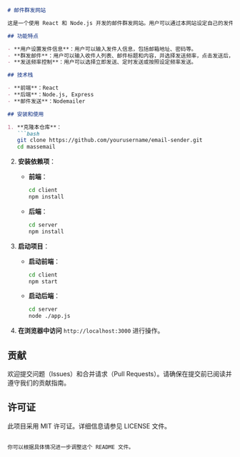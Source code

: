 ```markdown
# 邮件群发网站

这是一个使用 React 和 Node.js 开发的邮件群发网站。用户可以通过本网站设定自己的发件信息，并按照选定的发送频率进行群发操作。

## 功能特点

- **用户设置发件信息**：用户可以输入发件人信息，包括邮箱地址、密码等。
- **群发邮件**：用户可以输入收件人列表、邮件标题和内容，并选择发送频率，点击发送后，系统会按照设定的频率自动群发邮件。
- **发送频率控制**：用户可以选择立即发送、定时发送或按照设定频率发送。

## 技术栈

- **前端**：React
- **后端**：Node.js, Express
- **邮件发送**：Nodemailer

## 安装和使用

1. **克隆本仓库**：
   ```bash
   git clone https://github.com/yourusername/email-sender.git
   cd massemail
   ```

2. **安装依赖项**：

   - **前端**：
     ```bash
     cd client
     npm install
     ```
   
   - **后端**：
     ```bash
     cd server
     npm install
     ```


3. **启动项目**：

   - **启动前端**：
     ```bash
     cd client
     npm start
     ```
   
   - **启动后端**：
     ```bash
     cd server
     node ./app.js
     ```

5. **在浏览器中访问** `http://localhost:3000` 进行操作。

## 贡献

欢迎提交问题（Issues）和合并请求（Pull Requests）。请确保在提交前已阅读并遵守我们的贡献指南。

## 许可证

此项目采用 MIT 许可证。详细信息请参见 LICENSE 文件。
```

你可以根据具体情况进一步调整这个 README 文件。
